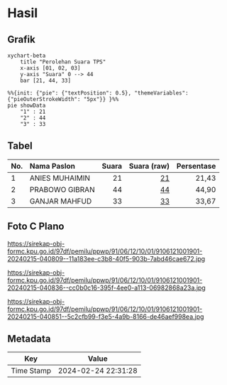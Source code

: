 # Hasil

## Grafik

```mermaid
xychart-beta
    title "Perolehan Suara TPS"
    x-axis [01, 02, 03]
    y-axis "Suara" 0 --> 44
    bar [21, 44, 33]
```

```mermaid
%%{init: {"pie": {"textPosition": 0.5}, "themeVariables": {"pieOuterStrokeWidth": "5px"}} }%%
pie showData
    "1" : 21
    "2" : 44
    "3" : 33
```

## Tabel

| No. | Nama Paslon    | Suara | Suara (raw) | Persentase |
|:--- |:-------------- | -----:| -----------:| ----------:|
| 1   | ANIES MUHAIMIN | 21    | [21][p-1]   | 21,43      |
| 2   | PRABOWO GIBRAN | 44    | [44][p-2]   | 44,90      |
| 3   | GANJAR MAHFUD  | 33    | [33][p-3]   | 33,67      |


[p-1]: https://github.com/gigit-pemilu/pemilu-2024-91-papua/blob/main/pilpres/hitung-suara/sub/91-papua/sub/06-biak-numfor/sub/12-samofa/sub/1001-samofa/sub/901-tps/sub/paslon-1.txt
[p-2]: https://github.com/gigit-pemilu/pemilu-2024-91-papua/blob/main/pilpres/hitung-suara/sub/91-papua/sub/06-biak-numfor/sub/12-samofa/sub/1001-samofa/sub/901-tps/sub/paslon-2.txt
[p-3]: https://github.com/gigit-pemilu/pemilu-2024-91-papua/blob/main/pilpres/hitung-suara/sub/91-papua/sub/06-biak-numfor/sub/12-samofa/sub/1001-samofa/sub/901-tps/sub/paslon-3.txt

## Foto C Plano

https://sirekap-obj-formc.kpu.go.id/97df/pemilu/ppwp/91/06/12/10/01/9106121001901-20240215-040809--11a183ee-c3b8-40f5-903b-7abd46cae672.jpg

https://sirekap-obj-formc.kpu.go.id/97df/pemilu/ppwp/91/06/12/10/01/9106121001901-20240215-040836--cc0b0c16-395f-4ee0-a113-06982868a23a.jpg

https://sirekap-obj-formc.kpu.go.id/97df/pemilu/ppwp/91/06/12/10/01/9106121001901-20240215-040851--5c2cfb99-f3e5-4a9b-8166-de46aef998ea.jpg


## Metadata

| Key        | Value               |
| ---------- | ------------------- |
| Time Stamp | 2024-02-24 22:31:28 |



